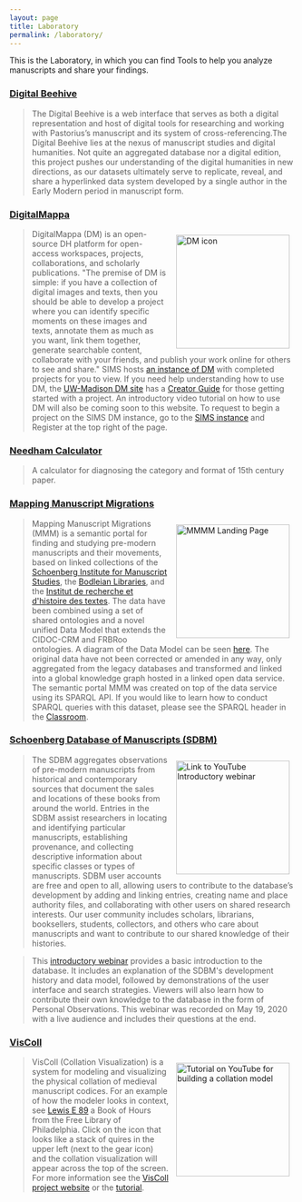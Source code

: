 ```yaml
---
layout: page
title: Laboratory
permalink: /laboratory/
---
```


This is the Laboratory, in which you can find Tools to help you analyze manuscripts and share your findings.

### [Digital Beehive](https://kislakcenter.github.io/digital-beehive/)

>The Digital Beehive is a web interface that serves as both a digital representation and host of digital tools for researching and working with Pastorius’s manuscript and its system of cross-referencing.The Digital Beehive lies at the nexus of manuscript studies and digital humanities. Not quite an aggregated database nor a digital edition, this project pushes our understanding of the digital humanities in new directions, as our datasets ultimately serve to replicate, reveal, and share a hyperlinked data system developed by a single author in the Early Modern period in manuscript form.

### [DigitalMappa](https://www.digitalmappa.org/)

[<img style="padding: 10px" align="right" width="200" src="/sims-instruction/images/DM_logo.png" alt="DM icon">](https://sims2.digitalmappa.org/ "SIMS Digital Mappa")

> DigitalMappa (DM) is an open-source DH platform for open-access workspaces, projects, collaborations, and scholarly publications. "The premise of DM is simple: if you have a collection of digital images and texts, then you should be able to develop a project where you can identify specific moments on these images and texts, annotate them as much as you want, link them together, generate searchable content, collaborate with your friends, and publish your work online for others to see and share." SIMS hosts [an instance of DM](https://sims2.digitalmappa.org/ "SIMS DM") with completed projects for you to view. If you need help understanding how to use DM, the [UW-Madison DM site](https://www.digitalmappa.org/ "UW-Madison DM") has a [Creator Guide](https://www.digitalmappa.org/creatorguide "Guide") for those getting started with a project. An introductory video tutorial on how to use DM will also be coming soon to this website. To request to begin a project on the SIMS DM instance, go to the [SIMS instance](https://sims2.digitalmappa.org/ "SIMS DM") and Register at the top right of the page.

### [Needham Calculator](http://www.needhamcalculator.net/)

> A calculator for diagnosing the category and format of 15th century paper.

### [Mapping Manuscript Migrations](https://mappingmanuscriptmigrations.org/en/)

[<img style="padding: 10px" align="right" width="200" src="/sims-instruction/images/mmm-logo.png" alt="MMMM Landing Page">](https://mappingmanuscriptmigrations.org/en "MMM Project Homepage")

>Mapping Manuscript Migrations (MMM) is a semantic portal for finding and studying pre-modern manuscripts and their movements, based on linked collections of the [Schoenberg Institute for Manuscript Studies](https://sdbm.library.upenn.edu/), the [Bodleian Libraries](https://medieval.bodleian.ox.ac.uk/), and the [Institut de recherche et d'histoire des textes](http://bibale.irht.cnrs.fr/). The data have been combined using a set of shared ontologies and a novel unified Data Model that extends the CIDOC-CRM and FRBRoo ontologies. A diagram of the Data Model can be seen [here](/sims-instruction/assets/MMM_Unified-Data-Model_Diagram.pdf). The original data have not been corrected or amended in any way, only aggregated from the legacy databases and transformed and linked into a global knowledge graph hosted in a linked open data service. The semantic portal MMM was created on top of the data service using its SPARQL API. If you would like to learn how to conduct SPARQL queries with this dataset, please see the SPARQL header in the [Classroom](/sims-instruction/classroom/).

### [Schoenberg Database of Manuscripts (SDBM)](https://sdbm.library.upenn.edu/)

[<img style="padding: 10px" align="right" width="200" src="http://img.youtube.com/vi/pn6H0I4sS4Q/0.jpg" alt="Link to YouTube Introductory webinar">](http://www.youtube.com/watch?v=pn6H0I4sS4Q "Introductory Webinar")

> The SDBM aggregates observations of pre-modern manuscripts from
historical and contemporary sources that document the sales and
locations of these books from around the world. Entries in the SDBM
assist researchers in locating and identifying particular manuscripts,
establishing provenance, and collecting descriptive information about
specific classes or types of manuscripts. SDBM user accounts are free
and open to all, allowing users to contribute to the database’s
development by adding and linking entries, creating name and place
authority files, and collaborating with other users on shared research
interests. Our user community includes scholars, librarians,
booksellers, students, collectors, and others who care about manuscripts
and want to contribute to our shared knowledge of their histories.

>  This [introductory webinar](http://www.youtube.com/watch?v=pn6H0I4sS4Q) provides a basic introduction to the database. It includes
an explanation of the SDBM's development history and data model,
followed by demonstrations of the user interface and search strategies.
Viewers will also learn how to contribute their own knowledge to the
database in the form of Personal Observations. This webinar was recorded
on May 19, 2020 with a live audience and includes their questions at the
end.

### [VisColl](https://viscoll.org/)

 [<img style="padding: 10px" align="right" width="200" src="http://img.youtube.com/vi/TdPPcCIcSgk/0.jpg" alt="Tutorial on YouTube for building a collation model">](http://www.youtube.com/watch?v=TdPPcCIcSgk "VisColl Tutorial")

> VisColl (Collation Visualization) is a system for modeling and visualizing the physical collation of medieval manuscript codices. For an example of how the modeler looks in context, see [Lewis E 89](http://bibliophilly.library.upenn.edu/viewer.php?id=Lewis%20E%2089#page/1/mode/2up "Lewis E 89") a Book of Hours from the Free Library of Philadelphia. Click on the icon that looks like a stack of quires in the upper left (next to the gear icon) and the collation visualization will appear across the top of the screen. For more information see the [VisColl project website](https://viscoll.org/ "VisColl Site") or the [tutorial](http://www.youtube.com/watch?v=TdPPcCIcSgk "VisColl Tutorial").
